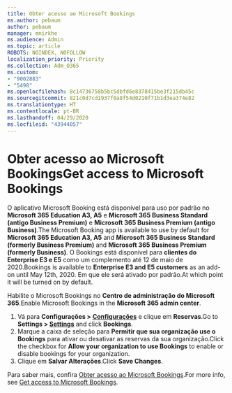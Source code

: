 ```yaml
---
title: Obter acesso ao Microsoft Bookings
ms.author: pebaum
author: pebaum
manager: mnirkhe
ms.audience: Admin
ms.topic: article
ROBOTS: NOINDEX, NOFOLLOW
localization_priority: Priority
ms.collection: Adm_O365
ms.custom:
- "9002883"
- "5498"
ms.openlocfilehash: 8c14736758b5bc5dbfd6e8378415be3f215db45c
ms.sourcegitcommit: 821c0d7cd1937f0a8f54d0210f71b1d3ea374e82
ms.translationtype: HT
ms.contentlocale: pt-BR
ms.lasthandoff: 04/29/2020
ms.locfileid: "43944057"
---
```

# <a name="get-access-to-microsoft-bookings"></a><span data-ttu-id="b6fdb-102">Obter acesso ao Microsoft Bookings</span><span class="sxs-lookup"><span data-stu-id="b6fdb-102">Get access to Microsoft Bookings</span></span>

<span data-ttu-id="b6fdb-103">O aplicativo Microsoft Booking está disponível para uso por padrão no **Microsoft 365 Education A3, A5** e **Microsoft 365 Business Standard (antigo Business Premium)** e **Microsoft 365 Business Premium (antigo Business)**.</span><span class="sxs-lookup"><span data-stu-id="b6fdb-103">The Microsoft Booking app is available to use by default for **Microsoft 365 Education A3, A5** and **Microsoft 365 Business Standard (formerly Business Premium)** and **Microsoft 365 Business Premium (formerly Business)**.</span></span> <span data-ttu-id="b6fdb-104">O Bookings está disponível para **clientes do Enterprise E3 e E5** como um complemento até 12 de maio de 2020.</span><span class="sxs-lookup"><span data-stu-id="b6fdb-104">Bookings is available to **Enterprise E3 and E5 customers** as an add-on until May 12th, 2020.</span></span> <span data-ttu-id="b6fdb-105">Em que ele será ativado por padrão.</span><span class="sxs-lookup"><span data-stu-id="b6fdb-105">At which point it will be turned on by default.</span></span>

<span data-ttu-id="b6fdb-106">Habilite o Microsoft Bookings no **Centro de administração do Microsoft 365**.</span><span class="sxs-lookup"><span data-stu-id="b6fdb-106">Enable Microsoft Bookings in the **Microsoft 365 admin center**.</span></span>

1. <span data-ttu-id="b6fdb-107">Vá para **Configurações > [Configurações](https://admin.microsoft.com/Adminportal/Home?source=applauncher#/Settings/Services)** e clique em **Reservas**.</span><span class="sxs-lookup"><span data-stu-id="b6fdb-107">Go to **Settings > [Settings](https://admin.microsoft.com/Adminportal/Home?source=applauncher#/Settings/Services)** and click **Bookings**.</span></span>
2. <span data-ttu-id="b6fdb-108">Marque a caixa de seleção para **Permitir que sua organização use o Bookings** para ativar ou desativar as reservas da sua organização.</span><span class="sxs-lookup"><span data-stu-id="b6fdb-108">Click the checkbox for **Allow your organization to use Bookings** to enable or disable bookings for your organization.</span></span>
3. <span data-ttu-id="b6fdb-109">Clique em **Salvar Alterações**.</span><span class="sxs-lookup"><span data-stu-id="b6fdb-109">Click **Save Changes**.</span></span>

<span data-ttu-id="b6fdb-110">Para saber mais, confira [Obter acesso ao Microsoft Bookings](https://support.microsoft.com/pt-BR/office/get-access-to-microsoft-bookings-5382dc07-aaa5-45c9-8767-502333b214ce).</span><span class="sxs-lookup"><span data-stu-id="b6fdb-110">For more info, see [Get access to Microsoft Bookings](https://support.microsoft.com/pt-BR/office/get-access-to-microsoft-bookings-5382dc07-aaa5-45c9-8767-502333b214ce).</span></span>
